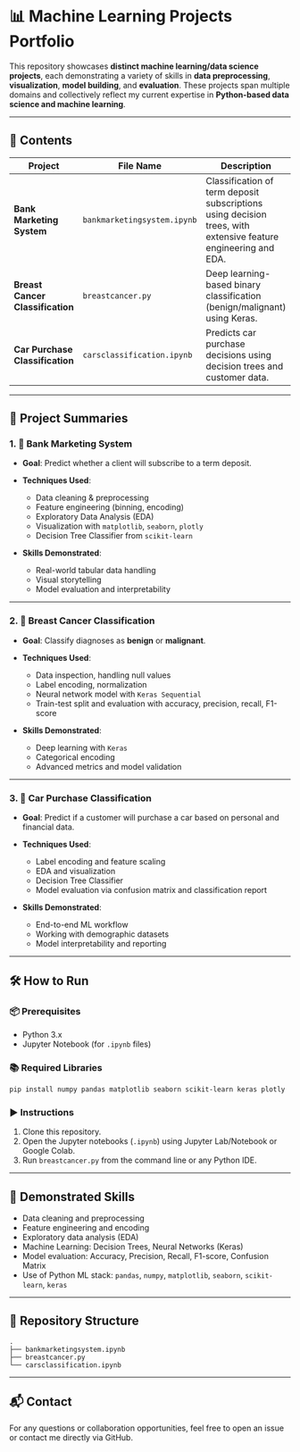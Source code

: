# 📊 Machine Learning Projects Portfolio

This repository showcases **distinct machine learning/data science projects**, each demonstrating a variety of skills in **data preprocessing**, **visualization**, **model building**, and **evaluation**. These projects span multiple domains and collectively reflect my current expertise in **Python-based data science and machine learning**.

---

## 📁 Contents

| Project                          | File Name                   | Description                                                                                                    |
| -------------------------------- | --------------------------- | -------------------------------------------------------------------------------------------------------------- |
| **Bank Marketing System**        | `bankmarketingsystem.ipynb` | Classification of term deposit subscriptions using decision trees, with extensive feature engineering and EDA. |
| **Breast Cancer Classification** | `breastcancer.py`           | Deep learning-based binary classification (benign/malignant) using Keras.                                      |
| **Car Purchase Classification**  | `carsclassification.ipynb`  | Predicts car purchase decisions using decision trees and customer data.                                        |

---

## 📌 Project Summaries

### 1. 🏦 Bank Marketing System

* **Goal**: Predict whether a client will subscribe to a term deposit.
* **Techniques Used**:

  * Data cleaning & preprocessing
  * Feature engineering (binning, encoding)
  * Exploratory Data Analysis (EDA)
  * Visualization with `matplotlib`, `seaborn`, `plotly`
  * Decision Tree Classifier from `scikit-learn`
* **Skills Demonstrated**:

  * Real-world tabular data handling
  * Visual storytelling
  * Model evaluation and interpretability

---

### 2. 🧬 Breast Cancer Classification

* **Goal**: Classify diagnoses as **benign** or **malignant**.
* **Techniques Used**:

  * Data inspection, handling null values
  * Label encoding, normalization
  * Neural network model with `Keras Sequential`
  * Train-test split and evaluation with accuracy, precision, recall, F1-score
* **Skills Demonstrated**:

  * Deep learning with `Keras`
  * Categorical encoding
  * Advanced metrics and model validation

---

### 3. 🚗 Car Purchase Classification

* **Goal**: Predict if a customer will purchase a car based on personal and financial data.
* **Techniques Used**:

  * Label encoding and feature scaling
  * EDA and visualization
  * Decision Tree Classifier
  * Model evaluation via confusion matrix and classification report
* **Skills Demonstrated**:

  * End-to-end ML workflow
  * Working with demographic datasets
  * Model interpretability and reporting

---

## 🛠️ How to Run

### 📦 Prerequisites

* Python 3.x
* Jupyter Notebook (for `.ipynb` files)

### 📚 Required Libraries

```bash
pip install numpy pandas matplotlib seaborn scikit-learn keras plotly
```

### ▶️ Instructions

1. Clone this repository.
2. Open the Jupyter notebooks (`.ipynb`) using Jupyter Lab/Notebook or Google Colab.
3. Run `breastcancer.py` from the command line or any Python IDE.

---

## 🧠 Demonstrated Skills

* Data cleaning and preprocessing
* Feature engineering and encoding
* Exploratory data analysis (EDA)
* Machine Learning: Decision Trees, Neural Networks (Keras)
* Model evaluation: Accuracy, Precision, Recall, F1-score, Confusion Matrix
* Use of Python ML stack: `pandas`, `numpy`, `matplotlib`, `seaborn`, `scikit-learn`, `keras`

---

## 📂 Repository Structure

```
.
├── bankmarketingsystem.ipynb
├── breastcancer.py
└── carsclassification.ipynb
```

---

## 📬 Contact

For any questions or collaboration opportunities, feel free to open an issue or contact me directly via GitHub.
